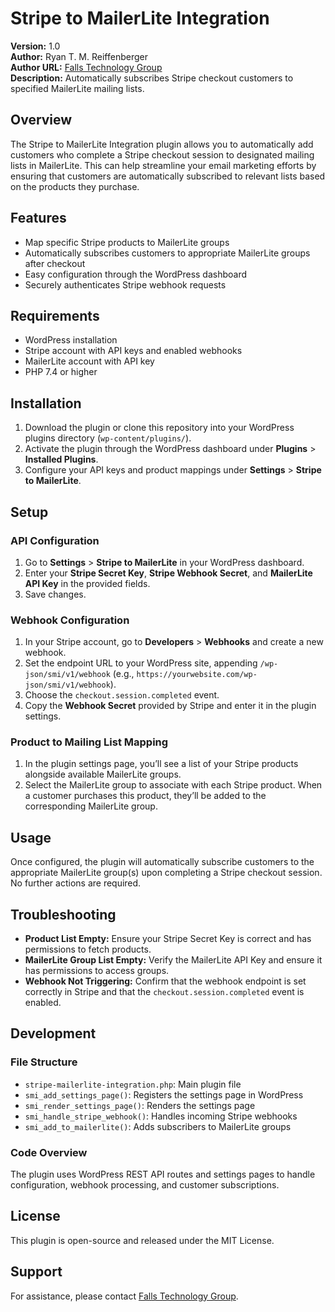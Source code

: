 # Stripe to MailerLite Integration

**Version:** 1.0  
**Author:** Ryan T. M. Reiffenberger  
**Author URL:** [Falls Technology Group](https://www.fallstech.group)  
**Description:** Automatically subscribes Stripe checkout customers to specified MailerLite mailing lists.

## Overview

The Stripe to MailerLite Integration plugin allows you to automatically add customers who complete a Stripe checkout session to designated mailing lists in MailerLite. This can help streamline your email marketing efforts by ensuring that customers are automatically subscribed to relevant lists based on the products they purchase.

## Features

- Map specific Stripe products to MailerLite groups
- Automatically subscribes customers to appropriate MailerLite groups after checkout
- Easy configuration through the WordPress dashboard
- Securely authenticates Stripe webhook requests

## Requirements

- WordPress installation
- Stripe account with API keys and enabled webhooks
- MailerLite account with API key
- PHP 7.4 or higher

## Installation

1. Download the plugin or clone this repository into your WordPress plugins directory (`wp-content/plugins/`).
2. Activate the plugin through the WordPress dashboard under **Plugins** > **Installed Plugins**.
3. Configure your API keys and product mappings under **Settings** > **Stripe to MailerLite**.

## Setup

### API Configuration

1. Go to **Settings** > **Stripe to MailerLite** in your WordPress dashboard.
2. Enter your **Stripe Secret Key**, **Stripe Webhook Secret**, and **MailerLite API Key** in the provided fields.
3. Save changes.

### Webhook Configuration

1. In your Stripe account, go to **Developers** > **Webhooks** and create a new webhook.
2. Set the endpoint URL to your WordPress site, appending `/wp-json/smi/v1/webhook` (e.g., `https://yourwebsite.com/wp-json/smi/v1/webhook`).
3. Choose the `checkout.session.completed` event.
4. Copy the **Webhook Secret** provided by Stripe and enter it in the plugin settings.

### Product to Mailing List Mapping

1. In the plugin settings page, you’ll see a list of your Stripe products alongside available MailerLite groups.
2. Select the MailerLite group to associate with each Stripe product. When a customer purchases this product, they’ll be added to the corresponding MailerLite group.

## Usage

Once configured, the plugin will automatically subscribe customers to the appropriate MailerLite group(s) upon completing a Stripe checkout session. No further actions are required.

## Troubleshooting

- **Product List Empty:** Ensure your Stripe Secret Key is correct and has permissions to fetch products.
- **MailerLite Group List Empty:** Verify the MailerLite API Key and ensure it has permissions to access groups.
- **Webhook Not Triggering:** Confirm that the webhook endpoint is set correctly in Stripe and that the `checkout.session.completed` event is enabled.

## Development

### File Structure

- `stripe-mailerlite-integration.php`: Main plugin file
- `smi_add_settings_page()`: Registers the settings page in WordPress
- `smi_render_settings_page()`: Renders the settings page
- `smi_handle_stripe_webhook()`: Handles incoming Stripe webhooks
- `smi_add_to_mailerlite()`: Adds subscribers to MailerLite groups

### Code Overview

The plugin uses WordPress REST API routes and settings pages to handle configuration, webhook processing, and customer subscriptions.

## License

This plugin is open-source and released under the MIT License.

## Support

For assistance, please contact [Falls Technology Group](https://www.fallstech.group).
